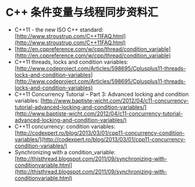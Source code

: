﻿# C++ 条件变量与线程同步资料汇 #

- C++11 - the new ISO C++ standard: [http://www.stroustrup.com/C++11FAQ.html](http://www.stroustrup.com/C++11FAQ.html)
- [http://en.cppreference.com/w/cpp/thread/condition_variable](http://en.cppreference.com/w/cpp/thread/condition_variable)
- C++11 threads, locks and condition variables: [http://www.codeproject.com/Articles/598695/Cplusplus11-threads-locks-and-condition-variables](http://www.codeproject.com/Articles/598695/Cplusplus11-threads-locks-and-condition-variables)
- C++11 Concurrency Tutorial – Part 3: Advanced locking and condition variables: [http://www.baptiste-wicht.com/2012/04/c11-concurrency-tutorial-advanced-locking-and-condition-variables/](http://www.baptiste-wicht.com/2012/04/c11-concurrency-tutorial-advanced-locking-and-condition-variables/)
- C++11 concurrency: condition variables: [http://codexpert.ro/blog/2013/03/01/cpp11-concurrency-condition-variables/](http://codexpert.ro/blog/2013/03/01/cpp11-concurrency-condition-variables/)
- Synchronizing with a condition_variable: [http://thisthread.blogspot.com/2011/09/synchronizing-with-conditionvariable.html](http://thisthread.blogspot.com/2011/09/synchronizing-with-conditionvariable.html)